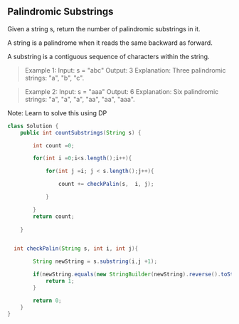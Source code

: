 ## Palindromic Substrings

Given a string s, return the number of palindromic substrings in it.

A string is a palindrome when it reads the same backward as forward.

A substring is a contiguous sequence of characters within the string.

 

> Example 1:
> Input: s = "abc"
> Output: 3
>  Explanation: Three palindromic strings: "a", "b", "c".

> Example 2:
> Input: s = "aaa"
> Output: 6
> Explanation: Six palindromic strings: "a", "a", "a", "aa", "aa", "aaa".

Note: Learn to solve this using DP

```java
class Solution {
    public int countSubstrings(String s) {

        int count =0;

        for(int i =0;i<s.length();i++){

            for(int j =i; j < s.length();j++){

                count += checkPalin(s,  i, j);

            }

        }
        return count;
        
    }


  int checkPalin(String s, int i, int j){

        String newString = s.substring(i,j +1);

        if(newString.equals(new StringBuilder(newString).reverse().toString())){
            return 1;
        }

        return 0;
    }
}
```


